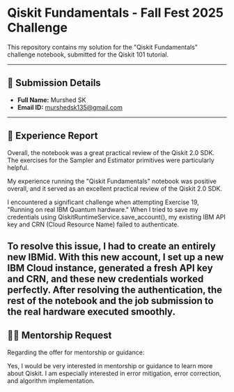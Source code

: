 # Qiskit Fundamentals - Fall Fest 2025 Challenge

This repository contains my solution for the "Qiskit Fundamentals" challenge notebook, submitted for the Qiskit 101 tutorial.

---

## 👤 Submission Details

* **Full Name:** Murshed SK
* **Email ID:** murshedsk135@gmail.com

---

## 📓 Experience Report


Overall, the notebook was a great practical review of the Qiskit 2.0 SDK. The exercises for the Sampler and Estimator primitives were particularly helpful.

My experience running the "Qiskit Fundamentals" notebook was positive overall, and it served as an excellent practical review of the Qiskit 2.0 SDK.

I encountered a significant challenge when attempting Exercise 19, "Running on real IBM Quantum hardware." When I tried to save my credentials using QiskitRuntimeService.save_account(), my existing IBM API key and CRN (Cloud Resource Name) failed to authenticate.

To resolve this issue, I had to create an entirely new IBMid. With this new account, I set up a new IBM Cloud instance, generated a fresh API key and CRN, and these new credentials worked perfectly. After resolving the authentication, the rest of the notebook and the job submission to the real hardware executed smoothly.
---

## 🧑‍🏫 Mentorship Request

Regarding the offer for mentorship or guidance:


Yes, I would be very interested in mentorship or guidance to learn more about Qiskit. I am especially interested in error mitigation, error correction, and algorithm implementation.
